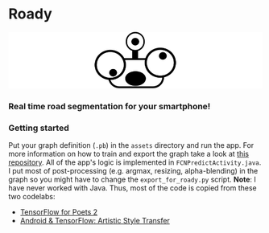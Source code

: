 # Roady
![alt text][image1]
### Real time road segmentation for your smartphone!

[//]: # (Image References)
[image1]: ./padded_icon.png

### Getting started
Put your graph definition (`.pb`) in the `assets` directory and run the app. For more information on how to train and export the graph take a look at [this repository](https://github.com/see--/P12-Semantic-Segmentation). All of the app's logic is implemented in `FCNPredictActivity.java`. I put most of post-processing (e.g. argmax, resizing, alpha-blending) in the graph so you might have to change the `export_for_roady.py` script.
**Note**: I have never worked with Java. Thus, most of the code is copied from these two codelabs:
- [TensorFlow for Poets 2](https://codelabs.developers.google.com/codelabs/tensorflow-for-poets-2/index.html?index=..%2F..%2Findex#0)
- [Android & TensorFlow: Artistic Style Transfer](https://codelabs.developers.google.com/codelabs/tensorflow-style-transfer-android/index.html?index=..%2F..%2Findex#0)